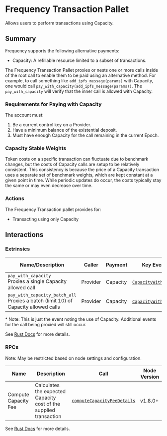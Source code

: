# Frequency Transaction Pallet

Allows users to perform transactions using Capacity.

## Summary

Frequency supports the following alternative payments:

- Capacity: A refillable resource limited to a subset of transactions.

The Frequency Transaction Pallet proxies or nests one or more calls inside of the root call to enable them to be paid using an alternative method.
For example, to call something like `add_ipfs_message(params)` with Capacity, one would call `pay_with_capacity(add_ipfs_message(params))`.
The `pay_with_capacity` will verify that the inner call is allowed with Capacity.

### Requirements for Paying with Capacity

The account must:
1. Be a current control key on a Provider.
2. Have a minimum balance of the existential deposit.
3. Must have enough Capacity for the call remaining in the current Epoch.

### Capacity Stable Weights

Token costs on a specific transaction can fluctuate due to benchmark changes, but the costs of Capacity calls are setup to be relatively consistent.
This consistency is because the price of a Capacity transaction uses a separate set of benchmark weights, which are kept constant at a given point in time.
While periodic updates do occur, the costs typically stay the same or may even decrease over time.

### Actions

The Frequency Transaction pallet provides for:

- Transacting using only Capacity

## Interactions

### Extrinsics

| Name/Description                 | Caller        | Payment | Key Events                                                                                                    | Runtime Added |
| -------------------------------- | ------------- | ------- | ------------------------------------------------------------------------------------------------------------- | ------------- |
| `pay_with_capacity`<br />Proxies a single Capacity allowed call  | Provider | Capacity  | [`CapacityWithdrawn`](https://frequency-chain.github.io/frequency/pallet_capacity/pallet/enum.Event.html#variant.CapacityWithdrawn)* | 1             |
| `pay_with_capacity_batch_all`<br />Proxies a batch (limit 10) of Capacity allowed calls  | Provider | Capacity  | [`CapacityWithdrawn`](https://frequency-chain.github.io/frequency/pallet_capacity/pallet/enum.Event.html#variant.CapacityWithdrawn)* | 1             |

\* Note: This is just the event noting the use of Capacity. Additional events for the call being proxied will still occur.

See [Rust Docs](https://frequency-chain.github.io/frequency/pallet_frequency_tx_payment/pallet/struct.Pallet.html) for more details.

### RPCs

Note: May be restricted based on node settings and configuration.

| Name    | Description       | Call                                                                                                 | Node Version |
| ------- | ----------------- | ---------------------------------------------------------------------------------------------------- | ------------ |
| Compute Capacity Fee | Calculates the expected Capacity cost of the supplied transaction | [`computeCapacityFeeDetails`](https://frequency-chain.github.io/frequency/pallet_frequency_tx_payment_rpc/trait.CapacityPaymentApiServer.html#tymethod.compute_capacity_fee_details) | v1.8.0+      |

See [Rust Docs](https://frequency-chain.github.io/frequency/pallet_frequency_tx_payment_rpc/trait.CapacityPaymentApiServer.html) for more details.

